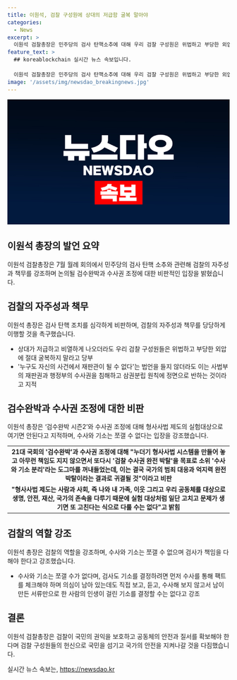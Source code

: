 ```yaml
---
title: 이원석, 검찰 구성원에 상대의 저급함 굴복 말아야
categories:
  - News
excerpt: >
  이원석 검찰총장은 민주당의 검사 탄핵소추에 대해 우리 검찰 구성원은 위법하고 부당한 외압에 굴복하지 말라고 당부하고, 형사사법제도에 대한 실험을 반대했다. 검사 탄핵 조치와 검수완박 시즌2에 대해 비판하며, 수사와 기소를 분리하는 것이 국가의 범죄 대응과 억지력 완전 박탈로 이어질 것이라고 지적했다. 또한, 검사들의 헌신을 얘기하며 범죄로부터 국민의 권익을 보호해야 한다고 강조했다.
feature_text: >
  ## koreablockchain 실시간 뉴스 속보입니다.

  이원석 검찰총장은 민주당의 검사 탄핵소추에 대해 우리 검찰 구성원은 위법하고 부당한 외압에 굴복하지 말라고 당부하고, 형사사법제도에 대한 실험을 반대했다. 검사 탄핵 조치와 검수완박 시즌2에 대해 비판하며, 수사와 기소를 분리하는 것이 국가의 범죄 대응과 억지력 완전 박탈로 이어질 것이라고 지적했다. 또한, 검사들의 헌신을 얘기하며 범죄로부터 국민의 권익을 보호해야 한다고 강조했다.
image: '/assets/img/newsdao_breakingnews.jpg'
---
```


<p><img src="/assets/img/newsdao_breakingnews.jpg" alt="koreablockchain 속보" /></p>

<h2 data-ke-size="size26">이원석 총장의 발언 요약</h2>

<p data-ke-size="size16">이원석 검찰총장은 7월 월례 회의에서 민주당의 검사 탄핵 소추와 관련해 검찰의 자주성과 책무를 강조하며 논의될 검수완박과 수사권 조정에 대한 비판적인 입장을 밝혔습니다.</p>

<h2 data-ke-size="size24">검찰의 자주성과 책무</h2>

<p data-ke-size="size16">이원석 총장은 검사 탄핵 조치를 심각하게 비판하며, 검찰의 자주성과 책무를 당당하게 이행할 것을 촉구했습니다.</p>

<ul>
<li>상대가 저급하고 비열하게 나오더라도 우리 검찰 구성원들은 위법하고 부당한 외압에 절대 굴복하지 말라고 당부</li>
<li>'누구도 자신의 사건에서 재판관이 될 수 없다'는 법언을 들지 않더라도 이는 사법부의 재판권과 행정부의 수사권을 침해하고 삼권분립 원칙에 정면으로 반하는 것이라고 지적</li>
</ul>

<h2 data-ke-size="size24">검수완박과 수사권 조정에 대한 비판</h2>

<p data-ke-size="size16">이원석 총장은 ‘검수완박 시즌2’와 수사권 조정에 대해 형사사법 제도의 실험대상으로 여기면 안된다고 지적하며, 수사와 기소는 쪼갤 수 없다는 입장을 강조했습니다.</p>

<table>
<tr>
<td style="text-align: center; height: 17px;"><b>21대 국회의 '검수완박'과 수사권 조정에 대해 "누더기 형사사법 시스템을 만들어 놓고 아무런 책임도 지지 않으면서 또다시 '검찰 수사권 완전 박탈'을 목표로 소위 '수사와 기소 분리'라는 도그마를 꺼내들었는데, 이는 결국 국가의 범죄 대응과 억지력 완전 박탈이라는 결과로 귀결될 것"이라고 비판</b></td>
</tr>
<tr>
<td style="text-align: center; height: 17px;"><b>"형사사법 제도는 사람과 사회, 즉 나와 내 가족, 이웃 그리고 우리 공동체를 대상으로 생명, 안전, 재산, 국가의 존속을 다루기 때문에 실험 대상처럼 일단 고치고 문제가 생기면 또 고친다는 식으로 다룰 수는 없다"고 밝힘</b></td>
</tr>
</table>

<h2 data-ke-size="size24">검찰의 역할 강조</h2>

<p data-ke-size="size16">이원석 총장은 검찰의 역할을 강조하며, 수사와 기소는 쪼갤 수 없으며 검사가 책임을 다해야 한다고 강조했습니다.</p>

<ul>
<li>수사와 기소는 쪼갤 수가 없다며, 검사도 기소를 결정하려면 먼저 수사를 통해 팩트를 체크해야 하며 의심이 남아 있는데도 직접 보고, 듣고, 수사해 보지 않고서 남이 만든 서류만으로 한 사람의 인생이 걸린 기소를 결정할 수는 없다고 강조</li>
</ul>

<h2 data-ke-size="size24">결론</h2>

<p data-ke-size="size16">이원석 검찰총장은 검찰이 국민의 권익을 보호하고 공동체의 안전과 질서를 확보해야 한다며 검찰 구성원들의 헌신으로 국민을 섬기고 국가의 안전을 지켜나갈 것을 다짐했습니다.</p>
실시간 뉴스 속보는, <a href="https://newsdao.kr" rel="dofollow">https://newsdao.kr</a>



